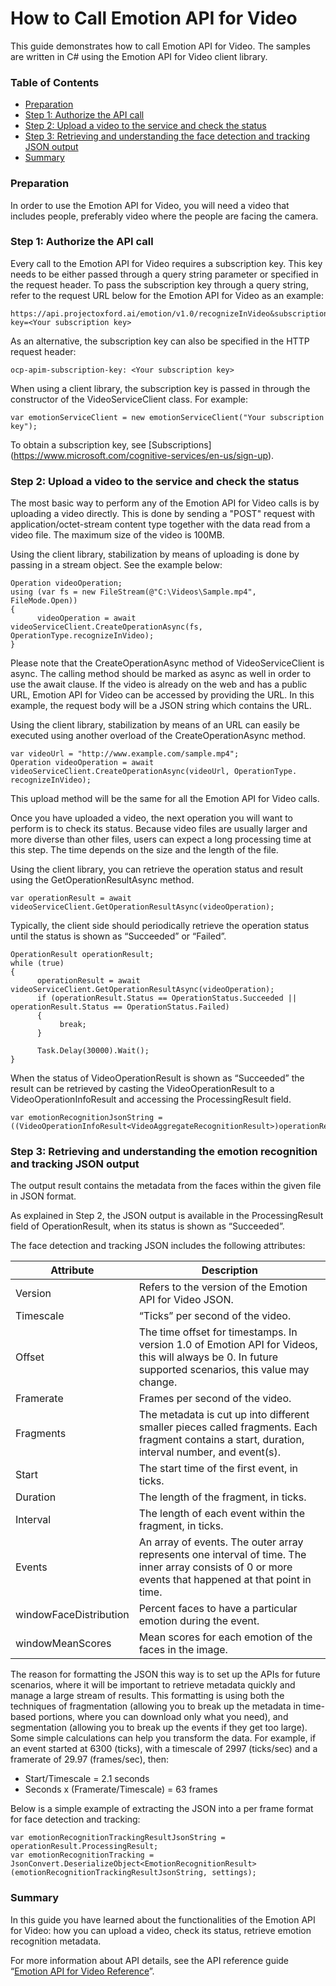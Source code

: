 <!-- 
NavPath: Emotion API
LinkLabel: How to Call Emotion API for Video
Url: Emotion-api/documentation/HowtoCallEmotionForVideo
Weight: 90
-->

# How to Call Emotion API for Video

This guide demonstrates how to call Emotion API for Video. The samples are written in C# using the Emotion API for Video client library.

### Table of Contents

*	[Preparation](#Prep)
*	[Step 1: Authorize the API call](#Step1)
*	[Step 2: Upload a video to the service and check the status](#Step2)
*	[Step 3: Retrieving and understanding the face detection and tracking JSON output](#Step3)
*	[Summary](#Summary)


### <a name="Prep">Preparation</a> 
In order to use the Emotion API for Video, you will need a video that includes people, preferably video where the people are facing the camera.

### <a name="Step1">Step 1: Authorize the API call</a> 
Every call to the Emotion API for Video requires a subscription key. This key needs to be either passed through a query string parameter or specified in the request header. To pass the subscription key through a query string, refer to the request URL below for the Emotion API for Video as an example:

```
https://api.projectoxford.ai/emotion/v1.0/recognizeInVideo&subscription-key=<Your subscription key>
```

As an alternative, the subscription key can also be specified in the HTTP request header:

```
ocp-apim-subscription-key: <Your subscription key>
```

When using a client library, the subscription key is passed in through the constructor of the VideoServiceClient class. For example:

```
var emotionServiceClient = new emotionServiceClient("Your subscription key");
```
To obtain a subscription key, see [Subscriptions]
(https://www.microsoft.com/cognitive-services/en-us/sign-up). 

### <a name="Step2">Step 2: Upload a video to the service and check the status</a>
The most basic way to perform any of the Emotion API for Video calls is by uploading a video directly. This is done by sending a "POST" request with application/octet-stream content type together with the data read from a video file. The maximum size of the video is 100MB.

Using the client library, stabilization by means of uploading is done by passing in a stream object. See the example below:

```
Operation videoOperation;
using (var fs = new FileStream(@"C:\Videos\Sample.mp4", FileMode.Open))
{
      videoOperation = await videoServiceClient.CreateOperationAsync(fs, OperationType.recognizeInVideo);
}
```

Please note that the CreateOperationAsync method of VideoServiceClient is async. The calling method should be marked as async as well in order to use the await clause.
If the video is already on the web and has a public URL, Emotion API for Video can be accessed by providing the URL. In this example, the request body will be a JSON string which contains the URL.

Using the client library, stabilization by means of an URL can easily be executed using another overload of the CreateOperationAsync method.


```
var videoUrl = "http://www.example.com/sample.mp4";
Operation videoOperation = await videoServiceClient.CreateOperationAsync(videoUrl, OperationType. recognizeInVideo);

```

This upload method will be the same for all the Emotion API for Video calls. 

Once you have uploaded a video, the next operation you will want to perform is to check its status. Because video files are usually larger and more diverse than other files, users can expect a long processing time at this step. The time depends on the size and the length of the file.

Using the client library, you can retrieve the operation status and result using the GetOperationResultAsync method.


```
var operationResult = await videoServiceClient.GetOperationResultAsync(videoOperation);

```
Typically, the client side should periodically retrieve the operation status until the status is shown as “Succeeded” or “Failed”.

```
OperationResult operationResult;
while (true)
{
      operationResult = await videoServiceClient.GetOperationResultAsync(videoOperation);
      if (operationResult.Status == OperationStatus.Succeeded || operationResult.Status == OperationStatus.Failed)
      {
           break;
      }

      Task.Delay(30000).Wait();
}

```

When the status of VideoOperationResult is shown as “Succeeded” the result can be retrieved by casting the VideoOperationResult to a VideoOperationInfoResult<VideoAggregateRecognitionResult> and accessing the ProcessingResult field.

```
var emotionRecognitionJsonString = ((VideoOperationInfoResult<VideoAggregateRecognitionResult>)operationResult).ProcessingResult;
```

### <a name="Step3">Step 3: Retrieving and understanding the emotion recognition and tracking JSON output</a>

The output result contains the metadata from the faces within the given file in JSON format.

As explained in Step 2, the JSON output is available in the ProcessingResult field of OperationResult, when its status is shown as “Succeeded”.

The face detection and tracking JSON includes the following attributes:

Attribute |	Description
-------------|-------------
Version	| Refers to the version of the Emotion API for Video JSON.
Timescale |	“Ticks” per second of the video.
Offset	|The time offset for timestamps. In version 1.0 of Emotion API for Videos, this will always be 0. In future supported scenarios, this value may change.
Framerate |	Frames per second of the video.
Fragments	| The metadata is cut up into different smaller pieces called fragments. Each fragment contains a start, duration, interval number, and event(s).
Start	| The start time of the first event, in ticks.
Duration |	The length of the fragment, in ticks.
Interval |	The length of each event within the fragment, in ticks.
Events	| An array of events. The outer array represents one interval of time. The inner array consists of 0 or more events that happened at that point in time.
windowFaceDistribution |	Percent faces to have a particular emotion during the event.
windowMeanScores |	Mean scores for each emotion of the faces in the image.

The reason for formatting the JSON this way is to set up the APIs for future scenarios, where it will be important to retrieve metadata quickly and manage a large stream of results. This formatting is using both the techniques of fragmentation (allowing you to break up the metadata in time-based portions, where you can download only what you need), and segmentation (allowing you to break up the events if they get too large). Some simple calculations can help you transform the data. For example, if an event started at 6300 (ticks), with a timescale of 2997 (ticks/sec) and a framerate of 29.97 (frames/sec), then:

*	Start/Timescale = 2.1 seconds
*	Seconds x (Framerate/Timescale) = 63 frames

Below is a simple example of extracting the JSON into a per frame format for face detection and tracking:

```
var emotionRecognitionTrackingResultJsonString = operationResult.ProcessingResult;
var emotionRecognitionTracking = JsonConvert.DeserializeObject<EmotionRecognitionResult>(emotionRecognitionTrackingResultJsonString, settings);
```

### <a name="Summary">Summary</a>
In this guide you have learned about the functionalities of the Emotion API for Video: how you can upload a video, check its status, retrieve emotion recognition metadata.

For more information about API details, see the API reference guide “[Emotion API for Video Reference](./APIReference.md)”.
